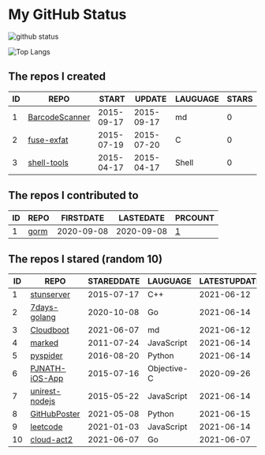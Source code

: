 # My GitHub Status

<img src="https://github-readme-stats-1.yihong0618.vercel.app/api?username=egenchen&show_icons=true&&&hide_title=true&count_private=true" alt="github status" />

![Top Langs](https://github-readme-stats-1.yihong0618.vercel.app/api/top-langs/?username=egenchen&layout=compact)

<!--START_SECTION:my_github-->
## The repos I created
| ID |                             REPO                             |   START    |   UPDATE   | LAUGUAGE | STARS |
|----|--------------------------------------------------------------|------------|------------|----------|-------|
|  1 | [BarcodeScanner](https://github.com/egenchen/BarcodeScanner) | 2015-09-17 | 2015-09-17 | md       |     0 |
|  2 | [fuse-exfat](https://github.com/egenchen/fuse-exfat)         | 2015-07-19 | 2015-07-20 | C        |     0 |
|  3 | [shell-tools](https://github.com/egenchen/shell-tools)       | 2015-04-17 | 2015-04-17 | Shell    |     0 |

## The repos I contributed to
| ID |                  REPO                   | FIRSTDATE  | LASTEDATE  |                                PRCOUNT                                 |
|----|-----------------------------------------|------------|------------|------------------------------------------------------------------------|
|  1 | [gorm](https://github.com/go-gorm/gorm) | 2020-09-08 | 2020-09-08 | [1](https://github.com/go-gorm/gorm/pulls?q=is%3Apr+author%3Aegenchen) |

## The repos I stared (random 10)
| ID |                              REPO                               | STAREDDATE |  LAUGUAGE   | LATESTUPDATE |
|----|-----------------------------------------------------------------|------------|-------------|--------------|
|  1 | [stunserver](https://github.com/jselbie/stunserver)             | 2015-07-17 | C++         | 2021-06-12   |
|  2 | [7days-golang](https://github.com/geektutu/7days-golang)        | 2020-10-08 | Go          | 2021-06-14   |
|  3 | [Cloudboot](https://github.com/idcos/Cloudboot)                 | 2021-06-07 | md          | 2021-06-12   |
|  4 | [marked](https://github.com/markedjs/marked)                    | 2011-07-24 | JavaScript  | 2021-06-14   |
|  5 | [pyspider](https://github.com/binux/pyspider)                   | 2016-08-20 | Python      | 2021-06-14   |
|  6 | [PJNATH-iOS-App](https://github.com/marslin1220/PJNATH-iOS-App) | 2015-07-16 | Objective-C | 2020-09-26   |
|  7 | [unirest-nodejs](https://github.com/Kong/unirest-nodejs)        | 2015-05-22 | JavaScript  | 2021-06-14   |
|  8 | [GitHubPoster](https://github.com/yihong0618/GitHubPoster)      | 2021-05-08 | Python      | 2021-06-15   |
|  9 | [leetcode](https://github.com/azl397985856/leetcode)            | 2021-01-03 | JavaScript  | 2021-06-14   |
| 10 | [cloud-act2](https://github.com/idcos/cloud-act2)               | 2021-06-07 | Go          | 2021-06-07   |

<!--END_SECTION:my_github-->

